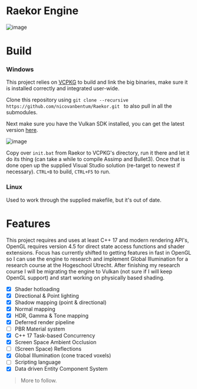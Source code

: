 # Raekor Engine

![image](https://i.imgur.com/BoJFQ4V.png)

# Build

### Windows
This project relies on [VCPKG](https://github.com/microsoft/vcpkg) to build and link the big binaries, make sure it is installed correctly and integrated user-wide.

Clone this repository using
```git clone --recursive https://github.com/nicovanbentum/Raekor.git ``` to also pull in all the submodules.

Next make sure you have the Vulkan SDK installed, you can get the latest version [here](https://vulkan.lunarg.com/sdk/home#sdk/downloadConfirm/latest/windows/vulkan-sdk.exe).

![image](https://i.imgur.com/2VFTJFH.png)

Copy over ```init.bat``` from Raekor to VCPKG's directory, run it there and let it do its thing (can take a while to compile Assimp and Bullet3). Once that is done open up the supplied Visual Studio solution (re-target to newest if necessary). ```CTRL+B``` to build, ```CTRL+F5``` to run.

### Linux
Used to work through the supplied makefile, but it's out of date.

# Features
This project requires and uses at least C++ 17 and modern rendering API's, OpenGL requires version 4.5 for direct state access functions and shader extensions. Focus has currently shifted to getting features in fast in OpenGL so I can use the engine to  research and implement Global Illumination for a research course at the Hogeschool Utrecht. After finishing my research course I will be migrating the engine to Vulkan (not sure if I will keep OpenGL support) and start working on physically based shading.

- [X] Shader hotloading
- [X] Directional & Point lighting
- [X] Shadow mapping (point & directional)
- [X] Normal mapping
- [X] HDR, Gamma & Tone mapping
- [X] Deferred render pipeline
- [ ] PBR Material system
- [X] C++ 17 Task-based Concurrency
- [X] Screen Space Ambient Occlusion
- [ ] (Screen Space) Reflections
- [X] Global Illumination (cone traced voxels)
- [ ] Scripting language
- [X] Data driven Entity Component System

> More to follow.
